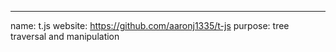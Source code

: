 ---
name: t.js
website: https://github.com/aaronj1335/t-js
purpose: tree traversal and manipulation
